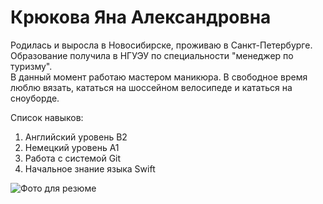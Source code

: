 # Крюкова Яна Александровна

Родилась и выросла в Новосибирске, проживаю в Санкт-Петербурге.<br>
Образование получила в НГУЭУ по специальности "менеджер по туризму".<br>
В данный момент работаю мастером маникюра. В свободное время люблю вязать, кататься на шоссейном велосипеде и кататься на сноуборде.<br>

Список навыков:
1. Английский уровень B2 
2. Немецкий уровень А1 
3. Работа с системой Git
4. Начальное знание языка Swift

![Фото для резюме](img/IMG_3513.jpeg)


